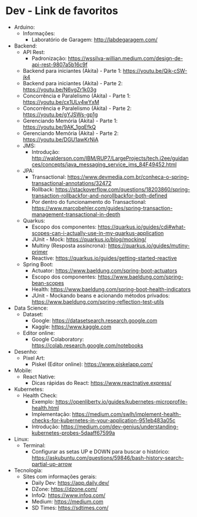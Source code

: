# Dev - Link de favoritos
- Arduino:
  - Informações:
    - Laboratório de Garagem: <http://labdegaragem.com/>
- Backend:
  - API Rest:
    - Padronização: <https://wssilva-willian.medium.com/design-de-api-rest-9807a5b16c9f>
  - Backend para iniciantes (Akita) - Parte 1: <https://youtu.be/Qjk-cSW-jk4>
  - Backend para iniciantes (Akita) - Parte 2: <https://youtu.be/N6vgZr1k03g>
  - Concorrência e Paralelismo (Akita) - Parte 1: <https://youtu.be/cx1ULv4wYxM>
  - Concorrência e Paralelismo (Akita) - Parte 2: <https://youtu.be/gYJSWs-gp1g>
  - Gerenciando Memória (Akita) - Parte 1: <https://youtu.be/9AK_1gqEfkQ>
  - Gerenciando Memória (Akita) - Parte 2: <https://youtu.be/DGU1awKrNiA>
  - JMS: 
    - Introdução: <http://walderson.com/IBM/RUP7/LargeProjects/tech.j2ee/guidances/concepts/java_messaging_service_jms_84F49452.html>
  - JPA:
    - Transactional: <https://www.devmedia.com.br/conheca-o-spring-transactional-annotations/32472>
    - Rollback: <https://stackoverflow.com/questions/18203860/spring-transaction-rollbackfor-and-norollbackfor-both-defined>
    - Por dentro do funcionamento do Transactional: <https://www.marcobehler.com/guides/spring-transaction-management-transactional-in-depth>
  - Quarkus:
    - Escopo dos componentes: <https://quarkus.io/guides/cdi#what-scopes-can-i-actually-use-in-my-quarkus-application>
    - JUnit - Mock: <https://quarkus.io/blog/mocking/>
    - Multiny (Resposta assíncrona): <https://quarkus.io/guides/mutiny-primer>
    - Reactive: <https://quarkus.io/guides/getting-started-reactive>
  - Spring Boot:
    - Actuator: <https://www.baeldung.com/spring-boot-actuators>
    - Escopo dos componentes: <https://www.baeldung.com/spring-bean-scopes>
    - Health: <https://www.baeldung.com/spring-boot-health-indicators>
    - JUnit - Mockando beans e acionando métodos privados: <https://www.baeldung.com/spring-reflection-test-utils>
- Data Science:
  - Dataset:
    - Google: <https://datasetsearch.research.google.com>
    - Kaggle: <https://www.kaggle.com>
  - Editor online:
    - Google Colaboratory: <https://colab.research.google.com/notebooks>
- Desenho:
  - Pixel Art:
    - Piskel (Editor online): <https://www.piskelapp.com/>
- Mobile:
  - React Native:
    - Dicas rápidas do React: <https://www.reactnative.express/>
- Kubernetes:
  - Health Check:
    - Exemplo: <https://openliberty.io/guides/kubernetes-microprofile-health.html>
    - Implementação: <https://medium.com/swlh/implement-health-checks-for-kubernetes-in-your-application-951eb483a05c>
    - Introdução: <https://medium.com/dev-genius/understanding-kubernetes-probes-5daaff67599a>
- Linux:
  - Terminal:
    - Configurar as setas UP e DOWN para buscar o histórico: <https://askubuntu.com/questions/59846/bash-history-search-partial-up-arrow>
- Tecnologia:
  - Sites com informações gerais:
    - Daily Dev: <https://app.daily.dev/>
    - DZone: <https://dzone.com/>
    - InfoQ: <https://www.infoq.com/>
    - Medium: <https://medium.com>
    - SD Times: <https://sdtimes.com/>
